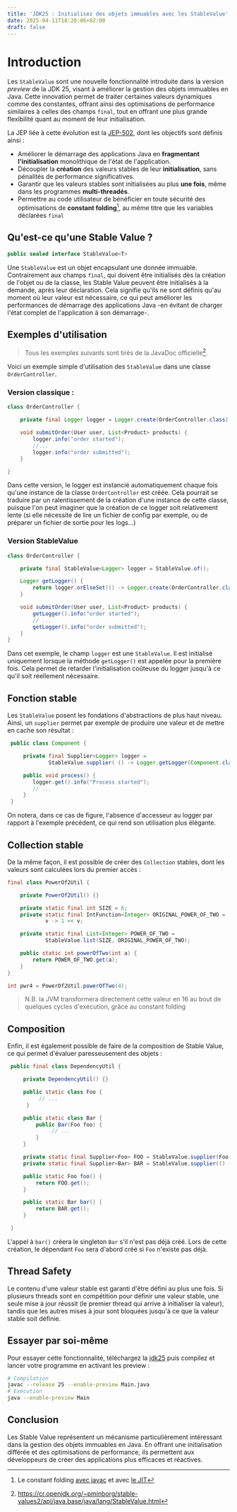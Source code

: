 ```yaml
---
title: 'JDK25 : Initialisez des objets immuables avec les StableValue'
date: 2025-04-11T18:20:06+02:00
draft: false
---
```


# Introduction

Les `StableValue` sont une nouvelle fonctionnalité introduite dans la version _preview_ de la JDK 25, visant à améliorer la gestion des objets immuables en Java. Cette innovation permet de traiter certaines valeurs dynamiques comme des constantes, offrant ainsi des optimisations de performance similaires à celles des champs `final`, tout en offrant une plus grande flexibilité quant au moment de leur initialisation.

La JEP liée à cette évolution est la [JEP-502](https://openjdk.org/jeps/502), dont les objectifs sont définis ainsi :

- Améliorer le démarrage des applications Java en **fragmentant l'initialisation** monolithique de l'état de l'application.
- Découpler la **création** des valeurs stables de leur **initialisation**, sans pénalités de performance significatives.
- Garantir que les valeurs stables sont initialisées au plus **une fois**, même dans les programmes **multi-threadés**.
- Permettre au code utilisateur de bénéficier en toute sécurité des optimisations de **constant folding**[^1], au même titre que les variables déclarées `final`

## Qu'est-ce qu'une Stable Value ?

```java
public sealed interface StableValue<T>
```

Une `StableValue` est un objet encapsulant une donnée immuable. Contrairement aux champs `final`, qui doivent être initialisés dès la création de l'objet ou de la classe, les Stable Value peuvent être initialisés à la demande, après leur déclaration. Cela signifie qu'ils ne sont définis qu'au moment où leur valeur est nécessaire, ce qui peut améliorer les performances de démarrage des applications Java -en évitant de charger l'état complet de l'application à son démarrage-.

## Exemples d'utilisation

> Tous les exemples suivants sont tirés de la JavaDoc officielle[^2].


Voici un exemple simple d'utilisation des `StableValue` dans une classe `OrderController`.

### Version classique :

```java
class OrderController {

    private final Logger logger = Logger.create(OrderController.class);

    void submitOrder(User user, List<Product> products) {
        logger.info("order started");
        //...
        logger.info("order submitted");
    }

}
```
Dans cette version, le logger est instancié automatiquement chaque fois qu'une instance de la classe `OrderController` est créée. Cela pourrait se traduire par un ralentissement de la création d'une instance de cette classe, puisque l'on peut imaginer que la création de ce logger soit relativement lente (si elle nécessite de lire un fichier de config par exemple, ou de préparer un fichier de sortie pour les logs...)

### Version StableValue

```java
class OrderController {

    private final StableValue<Logger> logger = StableValue.of();

    Logger getLogger() {
        return logger.orElseSet(() -> Logger.create(OrderController.class));
    }

    void submitOrder(User user, List<Product> products) {
        getLogger().info("order started");
        // ...
        getLogger().info("order submitted");
    }
}
```

Dans cet exemple, le champ `logger` est une `StableValue`. Il est initialisé uniquement lorsque la méthode `getLogger()` est appelée pour la première fois. Cela permet de retarder l'initialisation coûteuse du logger jusqu'à ce qu'il soit réellement nécessaire.

## Fonction stable
Les `StableValue` posent les fondations d'abstractions de plus haut niveau. Ainsi, un `supplier` permet par exemple de produire une valeur et de mettre en cache son résultat : 

```java
 public class Component {

     private final Supplier<Logger> logger =
             StableValue.supplier( () -> Logger.getLogger(Component.class) );

     public void process() {
        logger.get().info("Process started");
        // ...
     }
 }
```
On notera, dans ce cas de figure, l'absence d'accesseur au logger par rapport à l'exemple précédent, ce qui rend son utilisation plus élégante. 

## Collection stable
De la même façon, il est possible de créer des `Collection` stables, dont les valeurs sont calculées lors du premier accès : 

```java
final class PowerOf2Util {

    private PowerOf2Util() {}

    private static final int SIZE = 6;
    private static final IntFunction<Integer> ORIGINAL_POWER_OF_TWO =
            v -> 1 << v;

    private static final List<Integer> POWER_OF_TWO =
            StableValue.list(SIZE, ORIGINAL_POWER_OF_TWO);

    public static int powerOfTwo(int a) {
        return POWER_OF_TWO.get(a);
    }
}

int pwr4 = PowerOf2Util.powerOfTwo(4);
```
> N.B. la JVM transformera directement cette valeur en 16 au bout de quelques cycles d'exécution, grâce au constant folding

## Composition
Enfin, il est également possible de faire de la composition de Stable Value, ce qui permet d'évaluer paresseusement des objets : 

```java
 public final class DependencyUtil {

     private DependencyUtil() {}

     public static class Foo {
          // ...
      }

     public static class Bar {
         public Bar(Foo foo) {
              // ...
         }
     }

     private static final Supplier<Foo> FOO = StableValue.supplier(Foo::new);
     private static final Supplier<Bar> BAR = StableValue.supplier(() -> new Bar(FOO.get()));

     public static Foo foo() {
         return FOO.get();
     }

     public static Bar bar() {
         return BAR.get();
     }

 }
```

L'appel à `bar()` créera le singleton `Bar` s'il n'est pas déjà créé. Lors de cette création, le dépendant `Foo` sera d'abord créé si `Foo` n'existe pas déjà.

## Thread Safety

Le contenu d'une valeur stable est garanti d'être défini au plus une fois. Si plusieurs threads sont en compétition pour définir une valeur stable, une seule mise à jour réussit (le premier thread qui arrive à initialiser la valeur), tandis que les autres mises à jour sont bloquées jusqu'à ce que la valeur stable soit définie.

## Essayer par soi-même
Pour essayer cette fonctionnalité, téléchargez la [jdk25](https://jdk.java.net/25/) puis compilez et lancer votre programme en activant les preview :

```bash
# Compilation
javac --release 25 --enable-preview Main.java
# Exécution
java --enable-preview Main
```

## Conclusion

Les Stable Value représentent un mécanisme particulièrement intéressant dans la gestion des objets immuables en Java. En offrant une initialisation différée et des optimisations de performance, ils permettent aux développeurs de créer des applications plus efficaces et réactives. 


[^1]: Le constant folding [avec javac](https://fekir.info/post/compile-time-optimizations-in-java/#_optimization-done-by-javac) et avec [le JIT](https://jojozhuang.github.io/programming/java-advanced-jit-compiler/)
[^2]: https://cr.openjdk.org/~pminborg/stable-values2/api/java.base/java/lang/StableValue.html